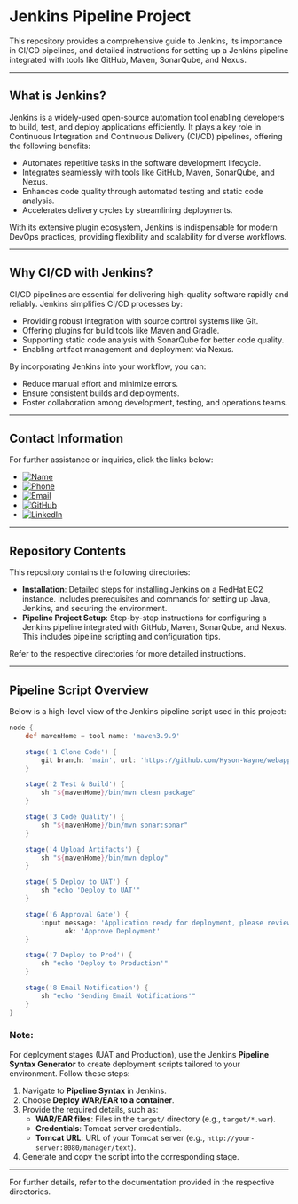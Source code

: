 # **Jenkins Pipeline Project**

This repository provides a comprehensive guide to Jenkins, its importance in CI/CD pipelines, and detailed instructions for setting up a Jenkins pipeline integrated with tools like GitHub, Maven, SonarQube, and Nexus.

---

## **What is Jenkins?**

Jenkins is a widely-used open-source automation tool enabling developers to build, test, and deploy applications efficiently. It plays a key role in Continuous Integration and Continuous Delivery (CI/CD) pipelines, offering the following benefits:

- Automates repetitive tasks in the software development lifecycle.
- Integrates seamlessly with tools like GitHub, Maven, SonarQube, and Nexus.
- Enhances code quality through automated testing and static code analysis.
- Accelerates delivery cycles by streamlining deployments.

With its extensive plugin ecosystem, Jenkins is indispensable for modern DevOps practices, providing flexibility and scalability for diverse workflows.

---

## **Why CI/CD with Jenkins?**

CI/CD pipelines are essential for delivering high-quality software rapidly and reliably. Jenkins simplifies CI/CD processes by:

- Providing robust integration with source control systems like Git.
- Offering plugins for build tools like Maven and Gradle.
- Supporting static code analysis with SonarQube for better code quality.
- Enabling artifact management and deployment via Nexus.

By incorporating Jenkins into your workflow, you can:

- Reduce manual effort and minimize errors.
- Ensure consistent builds and deployments.
- Foster collaboration among development, testing, and operations teams.

---

## **Contact Information**

For further assistance or inquiries, click the links below:

- [![Name](https://img.shields.io/badge/Name-Nditafon%20Hyson%20Nuigho-brightgreen)](mailto:nditafonhysonn@gmail.com)
- [![Phone](https://img.shields.io/badge/Phone-%2B237679638540-brightgreen)](tel:+237679638540)
- [![Email](https://img.shields.io/badge/Email-nditafonhysonn%40gmail.com-blue)](mailto:nditafonhysonn@gmail.com)
- [![GitHub](https://img.shields.io/badge/GitHub-Hyson--Wayne-lightgrey?logo=github)](https://github.com/Hyson-Wayne)
- [![LinkedIn](https://img.shields.io/badge/LinkedIn-nditafon--hyson-blue?logo=linkedin)](https://www.linkedin.com/in/nditafon-hyson-762a6623b/)

---

## **Repository Contents**

This repository contains the following directories:

- **Installation**: Detailed steps for installing Jenkins on a RedHat EC2 instance. Includes prerequisites and commands for setting up Java, Jenkins, and securing the environment.
- **Pipeline Project Setup**: Step-by-step instructions for configuring a Jenkins pipeline integrated with GitHub, Maven, SonarQube, and Nexus. This includes pipeline scripting and configuration tips.

Refer to the respective directories for more detailed instructions.

---

## **Pipeline Script Overview**

Below is a high-level view of the Jenkins pipeline script used in this project:

```groovy
node {
    def mavenHome = tool name: 'maven3.9.9'

    stage('1 Clone Code') {
        git branch: 'main', url: 'https://github.com/Hyson-Wayne/webapp'
    }

    stage('2 Test & Build') {
        sh "${mavenHome}/bin/mvn clean package"
    }

    stage('3 Code Quality') {
        sh "${mavenHome}/bin/mvn sonar:sonar"
    }

    stage('4 Upload Artifacts') {
        sh "${mavenHome}/bin/mvn deploy"
    }

    stage('5 Deploy to UAT') {
        sh "echo 'Deploy to UAT'"
    }

    stage('6 Approval Gate') {
        input message: 'Application ready for deployment, please review and approve', 
              ok: 'Approve Deployment'
    }

    stage('7 Deploy to Prod') {
        sh "echo 'Deploy to Production'"
    }

    stage('8 Email Notification') {
        sh "echo 'Sending Email Notifications'"
    }
}
```

### **Note:**
For deployment stages (UAT and Production), use the Jenkins **Pipeline Syntax Generator** to create deployment scripts tailored to your environment. Follow these steps:

1. Navigate to **Pipeline Syntax** in Jenkins.
2. Choose **Deploy WAR/EAR to a container**.
3. Provide the required details, such as:
   - **WAR/EAR files**: Files in the `target/` directory (e.g., `target/*.war`).
   - **Credentials**: Tomcat server credentials.
   - **Tomcat URL**: URL of your Tomcat server (e.g., `http://your-server:8080/manager/text`).
4. Generate and copy the script into the corresponding stage.

---

For further details, refer to the documentation provided in the respective directories.
